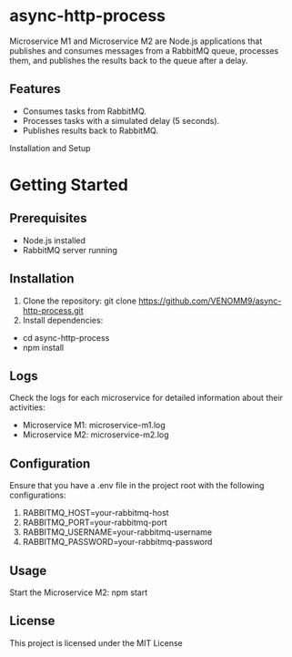 # async-http-process
Microservice M1 and Microservice M2 are Node.js applications that publishes and consumes messages from a RabbitMQ queue, processes them, and publishes the results back to the queue after a delay.
## Features
- Consumes tasks from RabbitMQ.
- Processes tasks with a simulated delay (5 seconds).
- Publishes results back to RabbitMQ.
  
Installation and Setup
# Getting Started
## Prerequisites
* Node.js installed
* RabbitMQ server running

## Installation
1. Clone the repository:
git clone https://github.com/VENOMM9/async-http-process.git
2. Install dependencies:
  - cd async-http-process
   - npm install
   
## Logs
Check the logs for each microservice for detailed information about their activities:
- Microservice M1: microservice-m1.log
- Microservice M2: microservice-m2.log


## Configuration
Ensure that you have a .env file in the project root with the following configurations:
1. RABBITMQ_HOST=your-rabbitmq-host
2. RABBITMQ_PORT=your-rabbitmq-port
3. RABBITMQ_USERNAME=your-rabbitmq-username
4. RABBITMQ_PASSWORD=your-rabbitmq-password

## Usage
Start the Microservice M2:
npm start

## License
This project is licensed under the MIT License 

